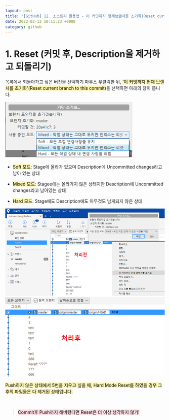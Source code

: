 ```yaml
---
layout: post
title: "[GitHub] 12. 소스트리 활용법 - 이 커밋까지 현재브랜치를 초기화(Reset current brance to this commit)"
date: 2022-02-12 10:11:23 +0900
category: github
---
```


# 1. Reset (커밋 후, Description을 제거하고 되돌리기)

목록에서 되돌아가고 싶은 버전을 선택하기 마우스 우클릭한 뒤, <mark style="background-color: #fff5b1">'이 커밋까지 현재 브랜치를 초기화'(Reset current branch to this commit)</mark>을 선택하면 아래의 창이 뜹니다.

![alt text](/public/img/github_74.png)

- <mark style="background-color: #fff5b1">Soft 모드</mark>: Stage에 올라가 있으며 Description에 Uncommitted changes라고 남아 있는 상태

- <mark style="background-color: #fff5b1">Mixed 모드</mark>: Stagee에는 올라가지 않은 상태지만 Description에 Uncommitted changes라고 남아있는 상태

- <mark style="background-color: #fff5b1">Hard 모드</mark>: Stage에도 Description에도 아무것도 남게되지 않은 상태



![alt text](/public/img/github_75.png)![alt text](/public/img/github_76.png)

<mark style="background-color: #fff5b1">Push하지 않은 상태에서 5번을 지우고 싶을 때, Hard Mode Reset를 하였을 경우 그 후의 파일들은 다 제거된 상태입니다.</mark>

<br> 

> <mark style="background-color: #ffdce0">Commit후 Push까지 해버렸다면 Reset은 더 이상 생각하지 않기!</mark>